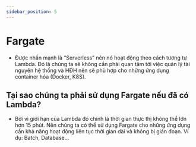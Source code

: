 ```yaml
---
sidebar_position: 5
---
```


# Fargate

- Được nhấn mạnh là “Serverless” nên nó hoạt động theo cách tương tự Lambda. Đó là chúng ta sẽ không cần phải quan tâm tới việc quản lý tài nguyên hệ thống và HĐH nên sẽ phù hợp cho những ứng dụng container hóa (Docker, K8S).

## Tại sao chúng ta phải sử dụng Fargate nếu đã có Lambda?

- Bởi vì giới hạn của Lambda đó chính là thời gian thực thị không thể lớn hơn 15 phút. Nên chúng ta có thể sử dụng Fargate cho những ứng dụng cần khả năng hoạt động liên tục thời gian dài và không bị gián đoạn. Ví dụ: Batch, Database…


